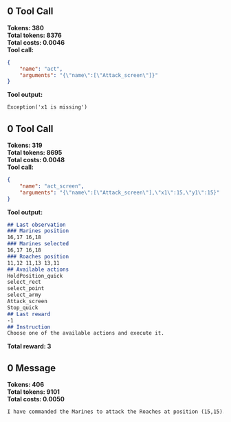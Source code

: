 ## 0 Tool Call
**Tokens: 380**  
**Total tokens: 8376**  
**Total costs: 0.0046**  
**Tool call:**  
```json
{
    "name": "act",
    "arguments": "{\"name\":[\"Attack_screen\"]}"
}
```
**Tool output:**  
```markdown
Exception('x1 is missing')
```
## 0 Tool Call
**Tokens: 319**  
**Total tokens: 8695**  
**Total costs: 0.0048**  
**Tool call:**  
```json
{
    "name": "act_screen",
    "arguments": "{\"name\":[\"Attack_screen\"],\"x1\":15,\"y1\":15}"
}
```
**Tool output:**  
```markdown
## Last observation
### Marines position
16,17 16,18
### Marines selected
16,17 16,18
### Roaches position
11,12 11,13 13,11
## Available actions
HoldPosition_quick
select_rect
select_point
select_army
Attack_screen
Stop_quick
## Last reward
-1
## Instruction
Choose one of the available actions and execute it.
```
**Total reward: 3**  
## 0 Message
**Tokens: 406**  
**Total tokens: 9101**  
**Total costs: 0.0050**  
```markdown
I have commanded the Marines to attack the Roaches at position (15,15).
```
